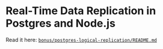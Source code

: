 # Real-Time Data Replication in Postgres and Node.js

Read it here: [`bonus/postgres-logical-replication/README.md`](../bonus/postgres-logical-replication/README.md)
